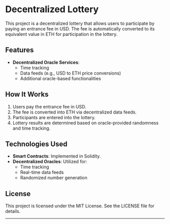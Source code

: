 # Decentralized Lottery

This project is a decentralized lottery that allows users to participate by paying an entrance fee in USD. The fee is automatically converted to its equivalent value in ETH for participation in the lottery.

## Features

- **Decentralized Oracle Services**: 
  - Time tracking
  - Data feeds (e.g., USD to ETH price conversions)
  - Additional oracle-based functionalities

## How It Works

1. Users pay the entrance fee in USD.
2. The fee is converted into ETH via decentralized data feeds.
3. Participants are entered into the lottery.
4. Lottery results are determined based on oracle-provided randomness and time tracking.

## Technologies Used

- **Smart Contracts**: Implemented in Solidity.
- **Decentralized Oracles**: Utilized for:
  - Time tracking
  - Real-time data feeds
  - Randomized number generation

## License

This project is licensed under the MIT License. See the LICENSE file for details.

---

